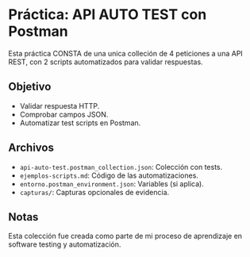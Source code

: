 # Práctica: API AUTO TEST con Postman

Esta práctica CONSTA de una unica colleción de 4 peticiones a una API REST, con 2 scripts automatizados para validar respuestas.

## Objetivo

- Validar respuesta HTTP.
- Comprobar campos JSON.
- Automatizar test scripts en Postman.

## Archivos

- `api-auto-test.postman_collection.json`: Colección con tests.
- `ejemplos-scripts.md`: Código de las automatizaciones.
- `entorno.postman_environment.json`: Variables (si aplica).
- `capturas/`: Capturas opcionales de evidencia.

## Notas

Esta colección fue creada como parte de mi proceso de aprendizaje en software testing y automatización.
